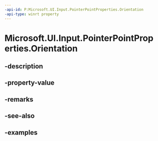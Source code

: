 ```yaml
---
-api-id: P:Microsoft.UI.Input.PointerPointProperties.Orientation
-api-type: winrt property
---
```


# Microsoft.UI.Input.PointerPointProperties.Orientation

<!--
public float Orientation { get; }
-->

## -description
## -property-value

## -remarks

## -see-also

## -examples
